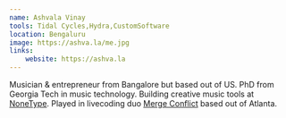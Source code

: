 ```yaml
---
name: Ashvala Vinay
tools: Tidal Cycles,Hydra,CustomSoftware
location: Bengaluru
image: https://ashva.la/me.jpg
links:
    website: https://ashva.la
---
```


Musician & entrepreneur from Bangalore but based out of US. PhD from Georgia Tech in music technology. Building creative music tools at [NoneType](https://nonety.pe/). Played in livecoding duo [Merge Conflict](https://mergeconflict.live) based out of Atlanta.